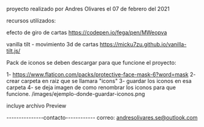 proyecto realizado por Andres Olivares el 07 de febrero del 2021

recursos utilizados:

efecto de giro de cartas
https://codepen.io/fega/pen/MWeopva

vanilla tilt - movimiento 3d de cartas
https://micku7zu.github.io/vanilla-tilt.js/

Pack de iconos se deben descargar para que funcione el proyecto:

1- https://www.flaticon.com/packs/protective-face-mask-6?word=mask
2- crear carpeta en raiz que se llamara "icons"
3- guardar los iconos en esa carpeta
4- se deja imagen de como renombrar los iconos para que funcione. /images/ejemplo-donde-guardar-iconos.png

incluye archivo Preview

---------------contacto------------
correo: andresolivares.se@outlook.com 
